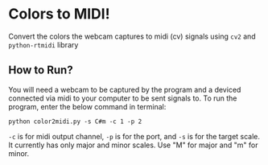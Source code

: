 # Colors to MIDI!
Convert the colors the webcam captures to midi (cv) signals using `cv2` and `python-rtmidi` library

## How to Run?
You will need a webcam to be captured by the program and a deviced connected via midi to your computer to be sent signals to. To run the program, enter the below command in terminal:

```
python color2midi.py -s C#m -c 1 -p 2
```

`-c` is for midi output channel, `-p` is for the port, and `-s` is for the target scale. It currently has only major and minor scales. Use "M" for major and "m" for minor.

